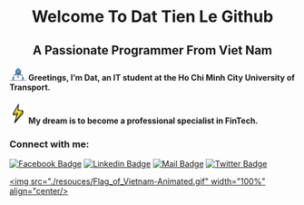 <h1 align="center">Welcome To Dat Tien Le Github </h1>
<h2 align="center" id="h2_center"><span>A Passionate Programmer From Viet Nam</span> </h2>

#### <span><img src="./resouces/developer-mini.gif" alt="Developer Icon" width="30"/> Greetings, I’m Dat, an IT student at the Ho Chi Minh City University of Transport.</span>

#### <img src="./resouces/lighting.gif" alt="Developer Icon" width="30"/> My dream is to become a professional specialist in FinTech.

<h3 align="left">Connect with me:</h3>

[![Facebook Badge](https://img.shields.io/badge/Facebook-DatTienLe-1877F2?style=flat&labelColor=1877F2&logo=facebook&logoColor=white)](https://www.fb.com/letiendat1002/)
[![Linkedin Badge](https://img.shields.io/badge/Linkedin-DatTienLe-0e76a8?style=flat&labelColor=0e76a8&logo=linkedin&logoColor=white)](https://www.linkedin.com/in/letiendat1002/)
[![Mail Badge](https://img.shields.io/badge/Mail-DatTienLe-c0392b?style=flat&labelColor=c0392b&logo=gmail&logoColor=white)](mailto:letiendat1002@gmail.com)
[![Twitter Badge](https://img.shields.io/badge/Twitter-DatTienLe-1ca0f1?style=flat&labelColor=1ca0f1&logo=twitter&logoColor=white&link=https://twitter.com/Ipenywis)](https://twitter.com/letiendat1002)

<a href="https://en.wikipedia.org/wiki/Vietnam" target="_blank"><img src="./resouces/Flag_of_Vietnam-Animated.gif" width="100%" align="center/></a>
